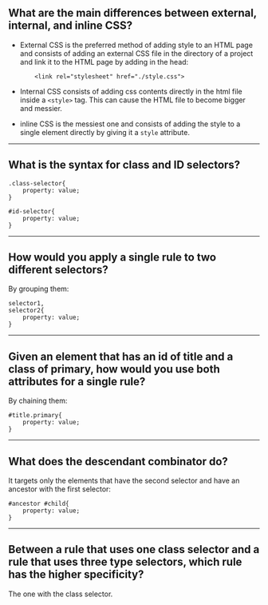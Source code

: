 ## **What are the main differences between external, internal, and inline CSS?**

- External CSS is the preferred method of adding style to an HTML page and consists of adding an external CSS file in the directory of a project and link it to the HTML page by adding in the head:

          <link rel="stylesheet" href="./style.css">

- Internal CSS consists of adding css contents directly in the html file inside a `<style>` tag. This can cause the HTML file to become bigger and messier.
- inline CSS is the messiest one and consists of adding the style to a single element directly by giving it a `style` attribute.

---

## **What is the syntax for class and ID selectors?**

    .class-selector{
        property: value;
    }

    #id-selector{
        property: value;
    }

---

## **How would you apply a single rule to two different selectors?**

By grouping them:

    selector1,
    selector2{
        property: value;
    }

---

## **Given an element that has an id of title and a class of primary, how would you use both attributes for a single rule?**

By chaining them:

    #title.primary{
        property: value;
    }

---

## **What does the descendant combinator do?**

It targets only the elements that have the second selector and have an ancestor with the first selector:

    #ancestor #child{
        property: value;
    }

---

## **Between a rule that uses one class selector and a rule that uses three type selectors, which rule has the higher specificity?**

The one with the class selector.

